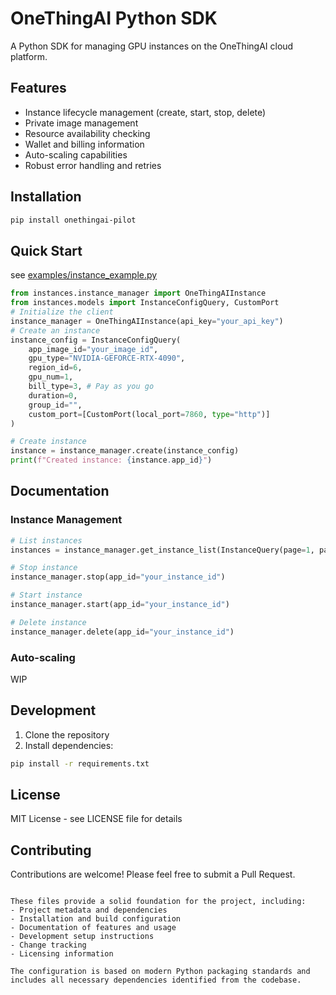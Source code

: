 # OneThingAI Python SDK

A Python SDK for managing GPU instances on the OneThingAI cloud platform.

## Features

- Instance lifecycle management (create, start, stop, delete)
- Private image management
- Resource availability checking
- Wallet and billing information
- Auto-scaling capabilities
- Robust error handling and retries

## Installation
```bash
pip install onethingai-pilot
```
## Quick Start

see [examples/instance_example.py](examples/instance_example.py)

```python
from instances.instance_manager import OneThingAIInstance
from instances.models import InstanceConfigQuery, CustomPort
# Initialize the client
instance_manager = OneThingAIInstance(api_key="your_api_key")
# Create an instance
instance_config = InstanceConfigQuery(
    app_image_id="your_image_id",
    gpu_type="NVIDIA-GEFORCE-RTX-4090",
    region_id=6,
    gpu_num=1,
    bill_type=3, # Pay as you go
    duration=0,
    group_id="",
    custom_port=[CustomPort(local_port=7860, type="http")]
)

# Create instance
instance = instance_manager.create(instance_config)
print(f"Created instance: {instance.app_id}")
```

## Documentation

### Instance Management

```python
# List instances
instances = instance_manager.get_instance_list(InstanceQuery(page=1, page_size=10))

# Stop instance
instance_manager.stop(app_id="your_instance_id")

# Start instance
instance_manager.start(app_id="your_instance_id")

# Delete instance
instance_manager.delete(app_id="your_instance_id")
```

### Auto-scaling
WIP


## Development

1. Clone the repository
2. Install dependencies:
```bash
pip install -r requirements.txt
```

## License

MIT License - see LICENSE file for details

## Contributing

Contributions are welcome! Please feel free to submit a Pull Request.
```

These files provide a solid foundation for the project, including:
- Project metadata and dependencies
- Installation and build configuration
- Documentation of features and usage
- Development setup instructions
- Change tracking
- Licensing information

The configuration is based on modern Python packaging standards and includes all necessary dependencies identified from the codebase.
